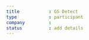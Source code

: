 ```yaml
---
title           : GS Detect
type            : participant
company         :
status          : add details
---
```


<!-- put more details about participant here -->

